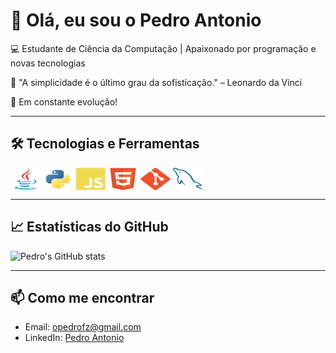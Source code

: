 # 👋 Olá, eu sou o Pedro Antonio

💻 Estudante de Ciência da Computação | Apaixonado por programação e novas tecnologias

🌌 "A simplicidade é o último grau da sofisticação." – Leonardo da Vinci

🚀 Em constante evolução!

---

## 🛠 Tecnologias e Ferramentas
<div style="display: inline_block">
  <img align="center" alt="Java" height="36" width="48" src="https://raw.githubusercontent.com/devicons/devicon/master/icons/java/java-original.svg">
  <img align="center" alt="Python" height="36" width="48" src="https://raw.githubusercontent.com/devicons/devicon/master/icons/python/python-original.svg">
  <img align="center" alt="JavaScript" height="36" width="48" src="https://raw.githubusercontent.com/devicons/devicon/master/icons/javascript/javascript-plain.svg">
  <img align="center" alt="HTML" height="36" width="48" src="https://raw.githubusercontent.com/devicons/devicon/master/icons/html5/html5-original.svg">
  <img align="center" alt="Git" height="36" width="48" src="https://raw.githubusercontent.com/devicons/devicon/master/icons/git/git-original.svg">
  <img align="center" alt="MySQL" height="36" width="48" src="https://raw.githubusercontent.com/devicons/devicon/master/icons/mysql/mysql-original.svg">
</div>

---

## 📈 Estatísticas do GitHub
![Pedro's GitHub stats](https://github-readme-stats.vercel.app/api?username=opedrofz&show_icons=true&theme=radical) 


---

## 📫 Como me encontrar
- Email: opedrofz@gmail.com  
- LinkedIn: [Pedro Antonio](https://www.linkedin.com/in/pedro-antonio-299166367/)  
